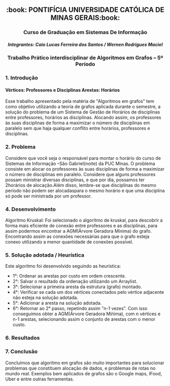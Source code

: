 <h2 align="center">:book: PONTIFÍCIA UNIVERSIDADE CATÓLICA DE MINAS GERAIS:book:</h2>
<h3 align="center">Curso de Graduação em Sistemas De Informação </h3>
<h5 align="center">Integrantes: Caio Lucas Ferreira dos Santos / Wernen Rodrigues Maciel</h5>
<h3 align="center">Trabalho Prático interdisciplinar de Algoritmos em Grafos – 5º Período </h3>
 
 <h3 align=>1. Introdução</h3>
  <h4>Vértices: Professores e Disciplinas Arestas: Horários</h4>
  
Esse trabalho apresentado pela matéria de "Algoritmos em grafos" tem como objetivo utilizando a teoria de grafos aplicada durante o semestre, a solução do problema de um Sistema de Gestão de Horários de disciplinas entre professores, horários as disciplinas. Alocando assim, os
professores às suas disciplinas de forma a maximizar o número de disciplinas em paralelo sem que haja qualquer conflito entre horários, professores e disciplinas. 

### 2. Problema 

Considere que você seja o responsável para montar o horário do curso de Sistemas de Informação –São  Gabriel(noite) da  PUC  Minas.  O  problema  consiste  em  alocar  os professores às suas disciplinas de forma a maximizar o número de disciplinas em paralelo. Considere  que  alguns  professores  possam  ministrar  diversas  disciplinas,  e  que  por  dia, possamos ter 2horários de alocação.Além disso, lembre-se que disciplinas do mesmo período não podem ser alocadaspara o mesmo horário e que uma disciplina só pode ser ministrada por um professor. 

### 4. Desenvolvimento

Algoritmo Kruskal: Foi selecionado o algoritmo de kruskal, para descobrir a forma mais eficiente de conexão entre professores e as disciplinas, para assim podermos encontrar a AGM(Árvore Geradora Mínima) do grafo. Encontrando assim as conexões necessárias para que o grafo esteja conexo utilizando a menor quantidade de conexões possível.

### 5. Solução adotada / Heurística

Este algoritmo foi desenvolvido seguindo as heurística: 
- 1°: Ordenar as arestas por custo em ordem crescente.
- 2°: Salvar o resultado da ordenação utilizando um Arraylist.
- 3°: Selecionar a primeira aresta da estrutura (grafo) montado.
- 4°: Verificar se cada um dos vértices conectados pelo vértice adjacente não esteja na solução adotada. 
- 5°: Adicionar a aresta na solução adotada.
- 6°: Retornar ao 2° passo, repetindo assim "n-1 vezes". Com isso conseguimos obter a AGM(Árvore Geradora Míńima), com n vértices e n-1 arestas, selecionando assim o conjunto de arestas com o menor custo.

### 6. Resultados

### 7. Conclusão
Concluímos que algoritmo em grafos são muito importantes para solucionar problemas que constituem alocação de dados, e problemas de rotas no mundo real. Exemplos
bem aplicados de grafos são o Google maps, IFood, Uber e entre outras ferramentas.

